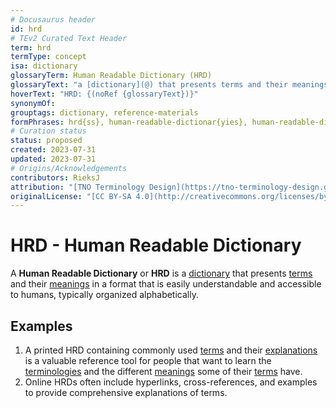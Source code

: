 ```yaml
---
# Docusaurus header
id: hrd
# TEv2 Curated Text Header
term: hrd
termType: concept
isa: dictionary
glossaryTerm: Human Readable Dictionary (HRD)
glossaryText: "a [dictionary](@) that presents terms and their meanings in a format that is easily understandable and accessible to humans, typically organized alphabetically."
hoverText: "HRD: {(noRef {glossaryText})}"
synonymOf:
grouptags: dictionary, reference-materials
formPhrases: hrd{ss}, human-readable-dictionar{yies}, human-readable-dictionary-hrd{ss}
# Curation status
status: proposed
created: 2023-07-31
updated: 2023-07-31
# Origins/Acknowledgements
contributors: RieksJ
attribution: "[TNO Terminology Design](https://tno-terminology-design.github.io/tev2-specifications/docs)"
originalLicense: "[CC BY-SA 4.0](http://creativecommons.org/licenses/by-sa/4.0/?ref=chooser-v1)"
---
```


# HRD - Human Readable Dictionary

A **Human Readable Dictionary** or **HRD** is a [dictionary](@) that presents [terms](@) and their [meanings](definition@) in a format that is easily understandable and accessible to humans, typically organized alphabetically.

## Examples

1. A printed HRD containing commonly used [terms](@) and their [explanations](definition@) is a valuable reference tool for people that want to learn the [terminologies](@) and the different [meanings](@) some of their [terms](@) have.
2. Online HRDs often include hyperlinks, cross-references, and examples to provide comprehensive explanations of terms.

